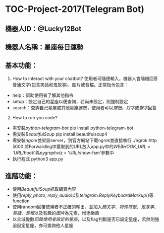 # TOC-Project-2017(Telegram Bot)

## 機器人ID：@Lucky12Bot

## 機器人名稱：星座每日運勢

## 基本功能：

1. 	How to interact with your chatbot?
使用者可隨便輸入，機器人會隨機回答普通文字(包含笑話和鬼故事)、圖片或音檔。正常指令包含：
*	help：幫助使用者了解其他指令
*	setup：設定自己的星座以便查詢，若尚未設定，則強制設定
*	search：查詢自己星座或其他星座運勢，使用者可以*按鈕*，*打字*或*數字*回答
			

2.	How to run you code?
*	需安裝*python-telegram-bot*
	pip install python-telegram-bot
*	需安裝*BeautifulSoup*
	pip install beautifulsoup4
*	需安裝*ngork*並架設server，到官方網站下載ngrok並直接執行
	./ngrok http 5000
	將Forwarding中獲取到的URL放入app.py中的*WEBHOOK_URL* = '*URL*/hook'與*pygraphviz* = '*URL*/show-fsm'參數中
*	執行程式
	python3 app.py

## 進階功能：

*	使用*BeautifulSoup*抓取網頁內容
*	使用*reply_photo*, *reply_audio*以及*telegram.ReplyKeyboardMarkup*()等function
*	使用random回覆使用者不正確的輸出，並加入*顏文字*、*特殊符號*、*鬼故事*、*笑話*、*音檔*以及有趣的*圖片*為元素，增添樂趣
*	以全域變數*記錄使用者設定的星座*，以及flag判斷是否已設定星座，若無則強迫設定星座，亦可查詢他人星座
